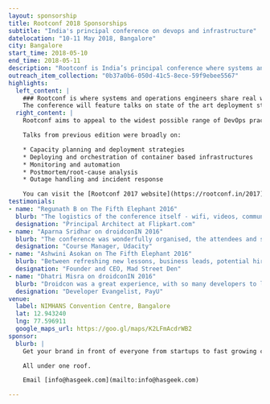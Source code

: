```yaml
---
layout: sponsorship
title: Rootconf 2018 Sponsorships
subtitle: "India's principal conference on devops and infrastructure"
datelocation: "10-11 May 2018, Bangalore"
city: Bangalore
start_time: 2018-05-10
end_time: 2018-05-11
description: "Rootconf is India’s principal conference where systems and operations engineers share real world knowledge about building reliable systems."
outreach_item_collection: "0b37a0b6-050d-41c5-8ece-59f9ebee5567"
highlights:
  left_content: |
    ### Rootconf is where systems and operations engineers share real world knowledge about building reliable systems.
    The conference will feature talks on state of the art deployment strategies and appropriate monitoring technologies at different scales. Rootconf 2018 will broadly cover topics like toil, on-call, outage handling, and post-mortem analysis. We are inviting presentation proposals from academics and practitioners on these topics.
  right_content: |
    Rootconf aims to appeal to the widest possible range of DevOps practitioners: from embryonic startups to the largest established enterprises. We are keen to schedule presentations that appeal both to attendees’ current needs as well as their future aspirations.

    Talks from previous edition were broadly on:

    * Capacity planning and deployment strategies
    * Deploying and orchestration of container based infrastructures
    * Monitoring and automation
    * Postmortem/root-cause analysis
    * Outage handling and incident response

    You can visit the [Rootconf 2017 website](https://rootconf.in/2017) or [watch the talks](https://www.youtube.com/playlist?list=PL279M8GbNsetx7OBsvHMeertMwJi3Mho1).
testimonials:
- name: "Regunath B on The Fifth Elephant 2016"
  blurb: "The logistics of the conference itself - wifi, videos, communication etc is as good as it gets. Kudos to your guys for running such a high quality data conference overall."
  designation: "Principal Architect at Flipkart.com"
- name: "Aparna Sridhar on droidconIN 2016"
  blurb: "The conference was wonderfully organised, the attendees and speakers were a joy to interactwith and we were very happy in partnering with HasGeek."
  designation: "Course Manager, Udacity"
- name: "Ashwini Asokan on The Fifth Elephant 2016"
  blurb: "Between refreshing new lessons, business leads, potential hires and the sheer energy of thetalent present at the conference, I think it was money and time well spent, even for an early stage startup as ours. We sent 11 members of our team including interns, and I'd do it all over again without thinking twice! This is the standard of discourse we should try and maintain across any conference or event we organize, these guys at HasGeek have a thing or two to teach the rest of our tech ecosystem."
  designation: "Founder and CEO, Mad Street Den"
- name: "Dhatri Misra on droidconIN 2016"
  blurb: "Droidcon was a great experience, with so many developers to learn from and meet. Conferenceslike these give you so many perspectives to look at. The most awaited part for me at the Droidcon was the Women In Tech panel discussion. We need to get more women talking about the challenges they face and how they overcome it.The conference had the Child care facility. You need to be very sensitive to think of something that is so important to parents attending the conference."
  designation: "Developer Evangelist, PayU"
venue:
  label: NIMHANS Convention Centre, Bangalore
  lat: 12.943240
  lng: 77.596911
  google_maps_url: https://goo.gl/maps/K2LFmAcdrWB2
sponsor:
  blurb: |
    Get your brand in front of everyone from startups to fast growing companies, developers to CXOs.

    All under one roof.

    Email [info@hasgeek.com](mailto:info@hasgeek.com)

---
```

